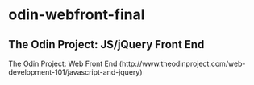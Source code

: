 # odin-webfront-final

<h2>The Odin Project: JS/jQuery Front End</h2>
The Odin Project: Web Front End (http://www.theodinproject.com/web-development-101/javascript-and-jquery)
